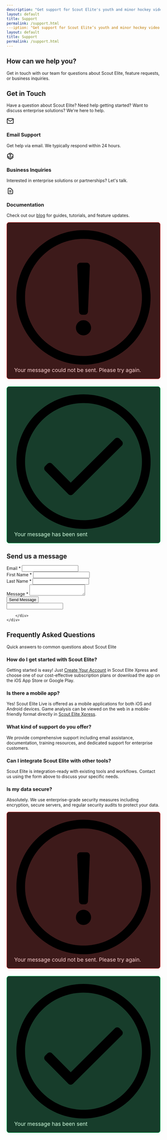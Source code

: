 ```yaml
---
description: "Get support for Scout Elite's youth and minor hockey video analysis platform, including features, tutorials, and technical help."
layout: default
title: Support
permalink: /support.html
---iption: "Get support for Scout Elite’s youth and minor hockey video analysis platform, including features, tutorials, and technical help."
layout: default
title: Support
permalink: /support.html
---
```


<!-- Support Hero Section -->
<section class="support-hero">
    <div class="container">
        <div class="support-hero-content">
            <h1 class="support-title">How can we help you?</h1>
            <p class="support-subtitle">Get in touch with our team for questions about Scout Elite, feature requests, or business inquiries.</p>
        </div>
    </div>
</section>

<!-- Contact Form Section -->
<section class="contact-section">
    <div class="container">
        <div class="contact-grid">
            <div class="contact-info">
                <h2>Get in Touch</h2>
                <p>Have a question about Scout Elite? Need help getting started? Want to discuss enterprise solutions? We're here to help.</p>
                <div class="contact-methods">
                    <div class="contact-method">
                        <div class="contact-icon">
                            <svg width="24" height="24" viewBox="0 0 24 24" fill="none" xmlns="http://www.w3.org/2000/svg">
                                <path d="M4 4H20C21.1 4 22 4.9 22 6V18C22 19.1 21.1 20 20 20H4C2.9 20 2 19.1 2 18V6C2 4.9 2.9 4 4 4Z" stroke="currentColor" stroke-width="2" stroke-linecap="round" stroke-linejoin="round"/>
                                <polyline points="22,6 12,13 2,6" stroke="currentColor" stroke-width="2" stroke-linecap="round" stroke-linejoin="round"/>
                            </svg>
                        </div>
                        <div class="contact-details">
                            <h3>Email Support</h3>
                            <p>Get help via email. We typically respond within 24 hours.</p>
                        </div>
                    </div>
                    <div class="contact-method">
                        <div class="contact-icon">
                            <svg width="24" height="24" viewBox="0 0 24 24" fill="none" xmlns="http://www.w3.org/2000/svg">
                                <path d="M21 16.5C21 16.88 20.79 17.21 20.47 17.38L12.57 21.82C12.41 21.94 12.21 22 12 22C11.79 22 11.59 21.94 11.43 21.82L3.53 17.38C3.21 17.21 3 16.88 3 16.5V7.5C3 7.12 3.21 6.79 3.53 6.62L11.43 2.18C11.59 2.06 11.79 2 12 2C12.21 2 12.41 2.06 12.57 2.18L20.47 6.62C20.79 6.79 21 7.12 21 7.5V16.5Z" stroke="currentColor" stroke-width="2" stroke-linecap="round" stroke-linejoin="round"/>
                                <polyline points="7.5,4.21 12,6.81 16.5,4.21" stroke="currentColor" stroke-width="2" stroke-linecap="round" stroke-linejoin="round"/>
                                <polyline points="7.5,19.79 7.5,14.6 3,12" stroke="currentColor" stroke-width="2" stroke-linecap="round" stroke-linejoin="round"/>
                                <polyline points="21,12 16.5,14.6 16.5,19.79" stroke="currentColor" stroke-width="2" stroke-linecap="round" stroke-linejoin="round"/>
                                <polyline points="12,22 12,6.81" stroke="currentColor" stroke-width="2" stroke-linecap="round" stroke-linejoin="round"/>
                            </svg>
                        </div>
                        <div class="contact-details">
                            <h3>Business Inquiries</h3>
                            <p>Interested in enterprise solutions or partnerships? Let's talk.</p>
                        </div>
                    </div>
                    <div class="contact-method">
                        <div class="contact-icon">
                            <svg width="24" height="24" viewBox="0 0 24 24" fill="none" xmlns="http://www.w3.org/2000/svg">
                                <path d="M9 11H15M9 15H15M17 21H7C5.89543 21 5 20.1046 5 19V5C5 3.89543 5.89543 3 7 3H12.5858C12.851 3 13.1054 3.10536 13.2929 3.29289L19.7071 9.70711C19.8946 9.89464 20 10.149 20 10.4142V19C20 20.1046 19.1046 21 18 21H17Z" stroke="currentColor" stroke-width="2" stroke-linecap="round" stroke-linejoin="round"/>
                            </svg>
                        </div>
                        <div class="contact-details">
                            <h3>Documentation</h3>
                            <p>Check out our <a href="blog.html">blog</a> for guides, tutorials, and feature updates.</p>
                        </div>
                    </div>
                </div>
            </div>
            <!-- Begin Brevo Form (moved from bottom) -->
            <div class="contact-form-container" id="sib-form-container">
              <div id="error-message" class="sib-form-message-panel">
                <div class="sib-form-message-panel__text sib-form-message-panel__text--center">
                  <svg viewBox="0 0 512 512" class="sib-icon sib-notification__icon">
                    <path d="M256 40c118.621 0 216 96.075 216 216 0 119.291-96.61 216-216 216-119.244 0-216-96.562-216-216 0-119.203 96.602-216 216-216m0-32C119.043 8 8 119.083 8 256c0 136.997 111.043 248 248 248s248-111.003 248-248C504 119.083 392.957 8 256 8zm-11.49 120h22.979c6.823 0 12.274 5.682 11.99 12.5l-7 168c-.268 6.428-5.556 11.5-11.99 11.5h-8.979c-6.433 0-11.722-5.073-11.99-11.5l-7-168c-.283-6.818 5.167-12.5 11.99-12.5zM256 340c-15.464 0-28 12.536-28 28s12.536 28 28 28 28-12.536 28-28-12.536-28-28-28z" />
                  </svg>
                  <span class="sib-form-message-panel__inner-text">
                    Your message could not be sent. Please try again.
                  </span>
                </div>
              </div>
              <div id="success-message" class="sib-form-message-panel">
                <div class="sib-form-message-panel__text sib-form-message-panel__text--center">
                  <svg viewBox="0 0 512 512" class="sib-icon sib-notification__icon">
                    <path d="M256 8C119.033 8 8 119.033 8 256s111.033 248 248 248 248-111.033 248-248S392.967 8 256 8zm0 464c-118.664 0-216-96.055-216-216 0-118.663 96.055-216 216-216 118.664 0 216 96.055 216 216 0 118.663-96.055 216-216 216zm141.63-274.961L217.15 376.071c-4.705 4.667-12.303 4.637-16.97-.068l-85.878-86.572c-4.667-4.705-4.637-12.303.068-16.97l8.52-8.451c4.705-4.667 12.303-4.637 16.97.068l68.976 69.533 163.441-162.13c4.705-4.667 12.303-4.637 16.97.068l8.451 8.52c4.668 4.705 4.637 12.303-.068 16.97z" />
                  </svg>
                  <span class="sib-form-message-panel__inner-text">
                    Your message has been sent
                  </span>
                </div>
              </div>
              <div class="contact-form">
                <form id="sib-form" method="POST" action="https://a8bb84e7.sibforms.com/serve/MUIFAIC0WsJkq-ikfTk_hPGnKJG5mbI-GDf2uMaTFhmkGFLAGgWqm_Xbz3-cra5VvWky474UUGvqXZ1Ko5W-IR9thvypoXigpEAev7DPY0uHAWwXlqd3jbexJg4mIe7FYFiskyK_nh3G5Q994ajdFLxRz88KEqi3fiQ2PLr3Kpm70XvLej-wnDTJMW0whhAy4gCmHOZPYmJe14Qu" data-type="subscription">
                  <h2>Send us a message</h2>
                  <div class="form-group">  
                    <label for="EMAIL" data-required="*">Email *</label>
                    <input class="input" type="text" id="EMAIL" name="EMAIL" autocomplete="off" data-required="true" required />
                    <span class="error-message"></span>
                  </div>
                  <div class="form-group">
                    <label for="FIRSTNAME" data-required="*">First Name *</label>
                    <input class="input" maxlength="200" type="text" id="FIRSTNAME" name="FIRSTNAME" autocomplete="off"  data-required="true" required />
                    <span class="error-message"></span>
                  </div>
                  <div class="form-group">
                    <label for="LASTNAME" data-required="*">Last Name *</label>
                    <input class="input" maxlength="200" type="text" id="LASTNAME" name="LASTNAME" autocomplete="off"  data-required="true" required />
                    <span class="error-message"></span>
                  </div>
                  <div class="form-group">
                    <label for="MESSAGE" data-required="*">Message *</label>
                    <textarea rows="2" class="input" maxlength="500" id="MESSAGE" name="MESSAGE" autocomplete="off"  data-required="true" required></textarea>
                    <span class="error-message"></span>
                  </div>
                  <div class="form-group">
                    <button class="btn btn-primary submit-btn sib-form-block__button sib-form-block__button-with-loader" type="submit">
                      <span class="btn-text">Send Message</span>
                      <span class="btn-loading" style="display:none;">
                        <svg class="spinner" width="20" height="20" viewBox="0 0 24 24">
                          <circle cx="12" cy="12" r="10" stroke="currentColor" stroke-width="4" fill="none" opacity="0.25"/>
                          <path fill="currentColor" d="M12 2a10 10 0 0 1 10 10h-4a6 6 0 0 0-6-6V2z" opacity="0.75"/>
                        </svg>
                        Sending...
                      </span>
                    </button>
                  </div>
                  <input type="text" name="email_address_check" value="" class="input--hidden">
                  <input type="hidden" name="locale" value="en">
                </form>
              </div>
            </div>
<!-- END - We recommend to place the above code where you want the form in your website html  -->

<!-- START - We recommend to place the below code in footer or bottom of your website html  -->
<script>
  window.REQUIRED_CODE_ERROR_MESSAGE = 'Please choose a country code';
  window.LOCALE = 'en';
  window.EMAIL_INVALID_MESSAGE = window.SMS_INVALID_MESSAGE = "The information provided is invalid. Please review the field format and try again.";

  window.REQUIRED_ERROR_MESSAGE = "This field cannot be left blank. ";

  window.GENERIC_INVALID_MESSAGE = "The information provided is invalid. Please review the field format and try again.";




  window.translation = {
    common: {
      selectedList: '{quantity} list selected',
      selectedLists: '{quantity} lists selected',
      selectedOption: '{quantity} selected',
      selectedOptions: '{quantity} selected',
    }
  };

  var AUTOHIDE = Boolean(0);
</script>

<script defer src="https://sibforms.com/forms/end-form/build/main.js"></script>


<!-- END - We recommend to place the above code in footer or bottom of your website html  -->
<!-- End Brevo Form -->
        </div>
    </div>
</section>

<!-- FAQ Section -->
<section class="faq-section">
    <div class="container">
        <div class="section-header">
            <h2 class="section-title">Frequently Asked Questions</h2>
            <p class="section-subtitle">Quick answers to common questions about Scout Elite</p>
        </div>
        <div class="faq-grid">
            <div class="faq-item">
                <h3>How do I get started with Scout Elite?</h3>
                <p>Getting started is easy! Just <a target="_blank" href="https://xpress.scout-elite.com/account/register">Create Your Account</a> in Scout Elite Xpress and choose one of our cost-effective subscription plans or download the app on the iOS App Store or Google Play.</p>
            </div>
            <div class="faq-item">
                <h3>Is there a mobile app?</h3>
                <p>Yes! Scout Elite Live is offered as a mobile applications for both iOS and Android devices. Game analysis can be viewed on the web in a mobile-friendly format directly in <a href="https://xpress.scout-elite.com">Scout Elite Xpress</a>.</p>
            </div>
            <div class="faq-item">
                <h3>What kind of support do you offer?</h3>
                <p>We provide comprehensive support including email assistance, documentation, training resources, and dedicated support for enterprise customers.</p>
            </div>
            <div class="faq-item">
                <h3>Can I integrate Scout Elite with other tools?</h3>
                <p>Scout Elite is integration-ready with existing tools and workflows. Contact us using the form above to discuss your specific needs.</p>
            </div>
            <div class="faq-item">
                <h3>Is my data secure?</h3>
                <p>Absolutely. We use enterprise-grade security measures including encryption, secure servers, and regular security audits to protect your data.</p>
            </div>
        </div>
    </div>
</section>


<!-- Begin Brevo Form -->
<!-- START - We recommend to place the below code in head tag of your website html  -->
<style>
  @font-face {
    font-display: block;
    font-family: Roboto;
    src: url(https://assets.brevo.com/font/Roboto/Latin/normal/normal/7529907e9eaf8ebb5220c5f9850e3811.woff2) format("woff2"), url(https://assets.brevo.com/font/Roboto/Latin/normal/normal/25c678feafdc175a70922a116c9be3e7.woff) format("woff")
  }

  @font-face {
    font-display: fallback;
    font-family: Roboto;
    font-weight: 600;
    src: url(https://assets.brevo.com/font/Roboto/Latin/medium/normal/6e9caeeafb1f3491be3e32744bc30440.woff2) format("woff2"), url(https://assets.brevo.com/font/Roboto/Latin/medium/normal/71501f0d8d5aa95960f6475d5487d4c2.woff) format("woff")
  }

  @font-face {
    font-display: fallback;
    font-family: Roboto;
    font-weight: 700;
    src: url(https://assets.brevo.com/font/Roboto/Latin/bold/normal/3ef7cf158f310cf752d5ad08cd0e7e60.woff2) format("woff2"), url(https://assets.brevo.com/font/Roboto/Latin/bold/normal/ece3a1d82f18b60bcce0211725c476aa.woff) format("woff")
  }

  #sib-container input:-ms-input-placeholder {
    text-align: left;
    font-family: Helvetica, sans-serif;
    color: #c0ccda;
  }

  #sib-container input::placeholder {
    text-align: left;
    font-family: Helvetica, sans-serif;
    color: #c0ccda;
  }

  #sib-container textarea::placeholder {
    text-align: left;
    font-family: Helvetica, sans-serif;
    color: #c0ccda;
  }

  #sib-container a {
    text-decoration: underline;
    color: #2BB2FC;
  }
</style>
<link rel="stylesheet" href="https://sibforms.com/forms/end-form/build/sib-styles.css">
<style>
  /* Make Brevo required asterisk white in sib-form */
  #sib-form label .__req, #sib-form label .entry__required, #sib-form label .entry__asterisk {
    color: #fff !important;
    fill: #fff !important;
    opacity: 1 !important;
  }
  /* Custom styles for Brevo success and error messages */
  #sib-form-container #success-message.sib-form-message-panel {
    background: #173d2b;
    color: #d2ffe0;
    border: 1.5px solid #13ce66;
    border-radius: 8px;
    padding: 18px 24px;
    margin-bottom: 24px;
    font-size: 1.1rem;
    box-shadow: 0 2px 12px rgba(19,206,102,0.08);
  }
  #sib-form-container #error-message.sib-form-message-panel {
    background: #3d1a1a;
    color: #ffd2d2;
    border: 1.5px solid #ff4949;
    border-radius: 8px;
    padding: 18px 24px;
    margin-bottom: 24px;
    font-size: 1.1rem;
    box-shadow: 0 2px 12px rgba(255,73,73,0.08);
  }
  #sib-form-container .sib-form-message-panel__text {
    color: inherit !important;
    font-family: var(--font-family, 'Inter', sans-serif);
    font-size: 1.1rem;
    text-align: left;
  }
  #sib-form-container .sib-form-message-panel__inner-text {
    color: inherit !important;
    font-size: inherit;
  }
</style>
<!--  END - We recommend to place the above code in head tag of your website html -->

<!-- START - We recommend to place the below code where you want the form in your website html  -->
<div class="contact-form-container" id="sib-form-container">
  <div id="error-message" class="sib-form-message-panel">
    <div class="sib-form-message-panel__text sib-form-message-panel__text--center">
      <svg viewBox="0 0 512 512" class="sib-icon sib-notification__icon">
        <path d="M256 40c118.621 0 216 96.075 216 216 0 119.291-96.61 216-216 216-119.244 0-216-96.562-216-216 0-119.203 96.602-216 216-216m0-32C119.043 8 8 119.083 8 256c0 136.997 111.043 248 248 248s248-111.003 248-248C504 119.083 392.957 8 256 8zm-11.49 120h22.979c6.823 0 12.274 5.682 11.99 12.5l-7 168c-.268 6.428-5.556 11.5-11.99 11.5h-8.979c-6.433 0-11.722-5.073-11.99-11.5l-7-168c-.283-6.818 5.167-12.5 11.99-12.5zM256 340c-15.464 0-28 12.536-28 28s12.536 28 28 28 28-12.536 28-28-12.536-28-28-28z" />
      </svg>
      <span class="sib-form-message-panel__inner-text">
        Your message could not be sent. Please try again.
      </span>
    </div>
  </div>
  <div id="success-message" class="sib-form-message-panel">
    <div class="sib-form-message-panel__text sib-form-message-panel__text--center">
      <svg viewBox="0 0 512 512" class="sib-icon sib-notification__icon">
        <path d="M256 8C119.033 8 8 119.033 8 256s111.033 248 248 248 248-111.033 248-248S392.967 8 256 8zm0 464c-118.664 0-216-96.055-216-216 0-118.663 96.055-216 216-216 118.664 0 216 96.055 216 216 0 118.663-96.055 216-216 216zm141.63-274.961L217.15 376.071c-4.705 4.667-12.303 4.637-16.97-.068l-85.878-86.572c-4.667-4.705-4.637-12.303.068-16.97l8.52-8.451c4.705-4.667 12.303-4.637 16.97.068l68.976 69.533 163.441-162.13c4.705-4.667 12.303-4.637 16.97.068l8.451 8.52c4.668 4.705 4.637 12.303-.068 16.97z" />
      </svg>
      <span class="sib-form-message-panel__inner-text">
        Your message has been sent
      </span>
    </div>
  </div>
  